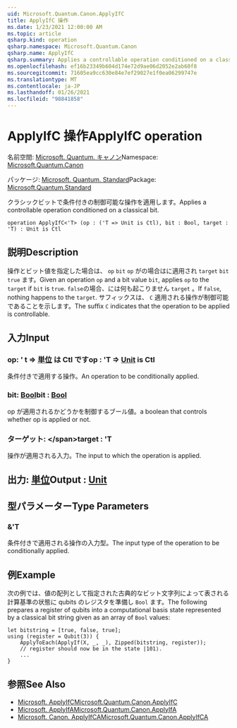 ```yaml
---
uid: Microsoft.Quantum.Canon.ApplyIfC
title: ApplyIfC 操作
ms.date: 1/23/2021 12:00:00 AM
ms.topic: article
qsharp.kind: operation
qsharp.namespace: Microsoft.Quantum.Canon
qsharp.name: ApplyIfC
qsharp.summary: Applies a controllable operation conditioned on a classical bit.
ms.openlocfilehash: ef16b23349b604d174e72d9ae06d2052e2ab60f8
ms.sourcegitcommit: 71605ea9cc630e84e7ef29027e1f0ea06299747e
ms.translationtype: MT
ms.contentlocale: ja-JP
ms.lasthandoff: 01/26/2021
ms.locfileid: "98841858"
---
```

# <a name="applyifc-operation"></a><span data-ttu-id="2de97-102">ApplyIfC 操作</span><span class="sxs-lookup"><span data-stu-id="2de97-102">ApplyIfC operation</span></span>

<span data-ttu-id="2de97-103">名前空間: [Microsoft. Quantum. キャノン](xref:Microsoft.Quantum.Canon)</span><span class="sxs-lookup"><span data-stu-id="2de97-103">Namespace: [Microsoft.Quantum.Canon](xref:Microsoft.Quantum.Canon)</span></span>

<span data-ttu-id="2de97-104">パッケージ: [Microsoft. Quantum. Standard](https://nuget.org/packages/Microsoft.Quantum.Standard)</span><span class="sxs-lookup"><span data-stu-id="2de97-104">Package: [Microsoft.Quantum.Standard](https://nuget.org/packages/Microsoft.Quantum.Standard)</span></span>


<span data-ttu-id="2de97-105">クラシックビットで条件付きの制御可能な操作を適用します。</span><span class="sxs-lookup"><span data-stu-id="2de97-105">Applies a controllable operation conditioned on a classical bit.</span></span>

```qsharp
operation ApplyIfC<'T> (op : ('T => Unit is Ctl), bit : Bool, target : 'T) : Unit is Ctl
```


## <a name="description"></a><span data-ttu-id="2de97-106">説明</span><span class="sxs-lookup"><span data-stu-id="2de97-106">Description</span></span>

<span data-ttu-id="2de97-107">操作とビット値を指定した場合は、 `op` `bit` `op` がの場合はに適用され `target` `bit` `true` ます。</span><span class="sxs-lookup"><span data-stu-id="2de97-107">Given an operation `op` and a bit value `bit`, applies `op` to the `target` if `bit` is `true`.</span></span> <span data-ttu-id="2de97-108">`false`の場合、には何も起こりません `target` 。</span><span class="sxs-lookup"><span data-stu-id="2de97-108">If `false`, nothing happens to the `target`.</span></span>
<span data-ttu-id="2de97-109">サフィックスは、 `C` 適用される操作が制御可能であることを示します。</span><span class="sxs-lookup"><span data-stu-id="2de97-109">The suffix `C` indicates that the operation to be applied is controllable.</span></span>

## <a name="input"></a><span data-ttu-id="2de97-110">入力</span><span class="sxs-lookup"><span data-stu-id="2de97-110">Input</span></span>

### <a name="op--t--unit--is-ctl"></a><span data-ttu-id="2de97-111">op: ' t => [単位](xref:microsoft.quantum.lang-ref.unit)  は Ctl です</span><span class="sxs-lookup"><span data-stu-id="2de97-111">op : 'T => [Unit](xref:microsoft.quantum.lang-ref.unit)  is Ctl</span></span>

<span data-ttu-id="2de97-112">条件付きで適用する操作。</span><span class="sxs-lookup"><span data-stu-id="2de97-112">An operation to be conditionally applied.</span></span>


### <a name="bit--bool"></a><span data-ttu-id="2de97-113">bit: [Bool](xref:microsoft.quantum.lang-ref.bool)</span><span class="sxs-lookup"><span data-stu-id="2de97-113">bit : [Bool](xref:microsoft.quantum.lang-ref.bool)</span></span>

<span data-ttu-id="2de97-114">op が適用されるかどうかを制御するブール値。</span><span class="sxs-lookup"><span data-stu-id="2de97-114">a boolean that controls whether op is applied or not.</span></span>


### <a name="target--t"></a><span data-ttu-id="2de97-115">ターゲット: \</span><span class="sxs-lookup"><span data-stu-id="2de97-115">target : 'T</span></span>

<span data-ttu-id="2de97-116">操作が適用される入力。</span><span class="sxs-lookup"><span data-stu-id="2de97-116">The input to which the operation is applied.</span></span>



## <a name="output--unit"></a><span data-ttu-id="2de97-117">出力: [単位](xref:microsoft.quantum.lang-ref.unit)</span><span class="sxs-lookup"><span data-stu-id="2de97-117">Output : [Unit](xref:microsoft.quantum.lang-ref.unit)</span></span>



## <a name="type-parameters"></a><span data-ttu-id="2de97-118">型パラメーター</span><span class="sxs-lookup"><span data-stu-id="2de97-118">Type Parameters</span></span>

### <a name="t"></a><span data-ttu-id="2de97-119">&</span><span class="sxs-lookup"><span data-stu-id="2de97-119">'T</span></span>

<span data-ttu-id="2de97-120">条件付きで適用される操作の入力型。</span><span class="sxs-lookup"><span data-stu-id="2de97-120">The input type of the operation to be conditionally applied.</span></span>

## <a name="example"></a><span data-ttu-id="2de97-121">例</span><span class="sxs-lookup"><span data-stu-id="2de97-121">Example</span></span>

<span data-ttu-id="2de97-122">次の例では、値の配列として指定された古典的なビット文字列によって表される計算基準の状態に qubits のレジスタを準備し `Bool` ます。</span><span class="sxs-lookup"><span data-stu-id="2de97-122">The following prepares a register of qubits into a computational basis state represented by a classical bit string given as an array of `Bool` values:</span></span>

```qsharp
let bitstring = [true, false, true];
using (register = Qubit(3)) {
    ApplyToEach(ApplyIf(X, _, _), Zipped(bitstring, register));
    // register should now be in the state |101⟩.
    ...
}
```

## <a name="see-also"></a><span data-ttu-id="2de97-123">参照</span><span class="sxs-lookup"><span data-stu-id="2de97-123">See Also</span></span>

- [<span data-ttu-id="2de97-124">Microsoft. ApplyIfC</span><span class="sxs-lookup"><span data-stu-id="2de97-124">Microsoft.Quantum.Canon.ApplyIfC</span></span>](xref:Microsoft.Quantum.Canon.ApplyIfC)
- [<span data-ttu-id="2de97-125">Microsoft. ApplyIfA</span><span class="sxs-lookup"><span data-stu-id="2de97-125">Microsoft.Quantum.Canon.ApplyIfA</span></span>](xref:Microsoft.Quantum.Canon.ApplyIfA)
- [<span data-ttu-id="2de97-126">Microsoft. Canon. ApplyIfCA</span><span class="sxs-lookup"><span data-stu-id="2de97-126">Microsoft.Quantum.Canon.ApplyIfCA</span></span>](xref:Microsoft.Quantum.Canon.ApplyIfCA)
